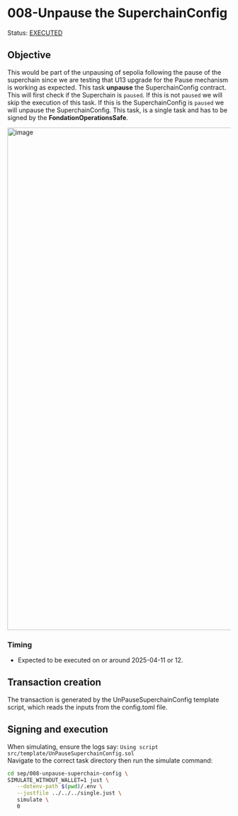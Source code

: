 # 008-Unpause the SuperchainConfig

Status: [EXECUTED](https://sepolia.etherscan.io/tx/0x651997781b3e74e73cfa63eefab506c086799c5017b23abf146dd7c211215359)

## Objective

This would be part of the unpausing of sepolia following the pause of the superchain since we are testing that U13 upgrade for the Pause mechanism is working as expected.
This task **unpause** the SuperchainConfig contract. This will first check if the Superchain is `paused`. If this is not `paused` we will skip the execution of this task.
If this is the SuperchainConfig is `paused` we will unpause the SuperchainConfig.
This task, is a single task and has to be signed by the **FondationOperationsSafe**.

<img width="1131" alt="image" src="https://github.com/user-attachments/assets/e9ff041e-07e1-4ae7-8cb0-de86c3e601fc" />

### Timing

- Expected to be executed on or around 2025-04-11 or 12.

## Transaction creation

The transaction is generated by the UnPauseSuperchainConfig template script, which reads the inputs from the config.toml file.

## Signing and execution

When simulating, ensure the logs say: `Using script src/template/UnPauseSuperchainConfig.sol` \
Navigate to the correct task directory then run the simulate command:

```bash
cd sep/008-unpause-superchain-config \
SIMULATE_WITHOUT_WALLET=1 just \
   --dotenv-path $(pwd)/.env \
   --justfile ../../../single.just \
   simulate \
   0
```
